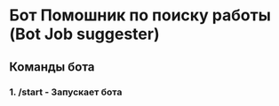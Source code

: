 # Бот Помошник по поиску работы (Bot Job suggester)

## Команды бота
### 1. /start - Запускает бота
